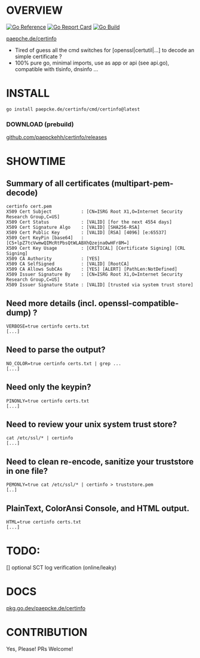 # OVERVIEW
[![Go Reference](https://pkg.go.dev/badge/paepcke.de/certinfo.svg)](https://pkg.go.dev/paepcke.de/certinfo) [![Go Report Card](https://goreportcard.com/badge/paepcke.de/certinfo)](https://goreportcard.com/report/paepcke.de/certinfo) [![Go Build](https://github.com/paepckehh/certinfo/actions/workflows/golang.yml/badge.svg)](https://github.com/paepckehh/certinfo/actions/workflows/golang.yml)

[paepche.de/certinfo](https://paepcke.de/certinfo/)

-   Tired of guess all the cmd switches for [openssl|certutil|...] to decode an simple certificate ?
-   100% pure go, minimal imports, use as app or api (see api.go), compatible with tlsinfo, dnsinfo ...

# INSTALL

```
go install paepcke.de/certinfo/cmd/certinfo@latest
```

### DOWNLOAD (prebuild)

[github.com/paepckehh/certinfo/releases](https://github.com/paepckehh/certinfo/releases)

# SHOWTIME

## Summary of all certificates (multipart-pem-decode)

``` Shell
certinfo cert.pem
X509 Cert Subject           : [CN=ISRG Root X1,O=Internet Security Research Group,C=US] 
X509 Cert Status            : [VALID] [for the next 4554 days]
X509 Cert Signature Algo    : [VALID] [SHA256-RSA] 
X509 Cert Public Key        : [VALID] [RSA] [4096] [e:65537]
X509 Cert KeyPin [base64]   : [C5+lpZ7tcVwmwQIMcRtPbsQtWLABXhQzejna0wHFr8M=] 
X509 Cert Key Usage         : [CRITICAL] [Certificate Signing] [CRL Signing] 
X509 CA Authority           : [YES]
X509 CA SelfSigned          : [VALID] [RootCA]
X509 CA Allows SubCAs       : [YES] [ALERT] [PathLen:NotDefined]
X509 Issuer Signature By    : [CN=ISRG Root X1,O=Internet Security Research Group,C=US] 
X509 Issuer Signature State : [VALID] [trusted via system trust store]
```

## Need more details (incl. openssl-compatible-dump) ?

``` Shell
VERBOSE=true certinfo certs.txt
[...]
```

## Need to parse the output?

``` Shell
NO_COLOR=true certinfo certs.txt | grep ... 
[...]
```

## Need only the keypin?

``` Shell
PINONLY=true certinfo certs.txt
[...]
```

## Need to review your unix system trust store?

``` Shell
cat /etc/ssl/* | certinfo 
[...]
```

## Need to clean re-encode, sanitize your truststore in one file?

``` Shell
PEMONLY=true cat /etc/ssl/* | certinfo > truststore.pem
[..]
```

## PlainText, ColorAnsi Console, and HTML output.
``` Shell
HTML=true certinfo certs.txt
[...]
```

# TODO:

[] optional SCT log verification (online/leaky)

# DOCS

[pkg.go.dev/paepcke.de/certinfo](https://pkg.go.dev/paepcke.de/certinfo)

# CONTRIBUTION

Yes, Please! PRs Welcome! 
